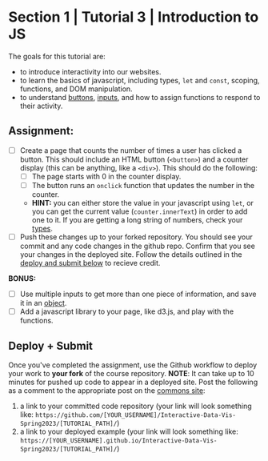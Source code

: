 # Section 1 | Tutorial 3 | Introduction to JS

The goals for this tutorial are:

- to introduce interactivity into our websites.
- to learn the basics of javascript, including types, `let` and `const`, scoping, functions, and DOM manipulation.
- to understand [buttons](https://developer.mozilla.org/en-US/docs/Web/HTML/Element/button), [inputs](https://developer.mozilla.org/en-US/docs/Web/HTML/Element/input), and how to assign functions to respond to their activity.

## Assignment:

- [ ] Create a page that counts the number of times a user has clicked a button. This should include an HTML button (`<button>`) and a counter display (this can be anything, like a `<div>`). This should do the following:
  - [ ] The page starts with 0 in the counter display. 
  - [ ] The button runs an `onclick` function that updates the number in the counter.
  - **HINT:** you can either store the value in your javascript using `let`, or you can get the current value (`counter.innerText`) in order to add one to it. If you are getting a long string of numbers, check your [types](https://developer.mozilla.org/en-US/docs/Web/JavaScript/Guide/Grammar_and_types#data_structures_and_types). 
- [ ] Push these changes up to your forked repository. You should see your commit and any code changes in the github repo. Confirm that you see your changes in the deployed site. Follow the details outlined in the [deploy and submit below](#deploy--submit) to recieve credit.

**BONUS:**

- [ ] Use multiple inputs to get more than one piece of information, and save it in an [object](https://developer.mozilla.org/en-US/docs/Web/JavaScript/Reference/Global_Objects/Object). 
- [ ] Add a javascript library to your page, like d3.js, and play with the functions. 

## Deploy + Submit

Once you've completed the assignment, use the Github workflow to deploy your work to **your fork** of the course repository. **NOTE**: It can take up to 10 minutes for pushed up code to appear in a deployed site. Post the following as a comment to the appropriate post on the [commons site](https://data73200Spring2023.commons.gc.cuny.edu/):
1. a link to your committed code repository (your link will look something like: `https://github.com/[YOUR_USERNAME]/Interactive-Data-Vis-Spring2023/[TUTORIAL_PATH]/`)
2. a link to your deployed example (your link will look something like: `https://[YOUR_USERNAME].github.io/Interactive-Data-Vis-Spring2023/[TUTORIAL_PATH]/`)


